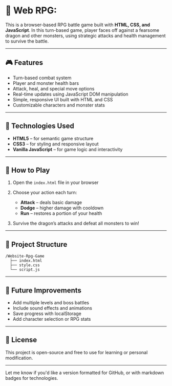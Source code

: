 
# 🐉 Web RPG: 

This is a browser-based RPG battle game built with **HTML, CSS, and JavaScript**. In this turn-based game, player faces off against a fearsome dragon and other monsters, using strategic attacks and health management to survive the battle.

---

## 🎮 Features

* Turn-based combat system
* Player and monster health bars
* Attack, heal, and special move options
* Real-time updates using JavaScript DOM manipulation
* Simple, responsive UI built with HTML and CSS
* Customizable characters and monster stats

---

## 🧪 Technologies Used

* **HTML5** – for semantic game structure
* **CSS3** – for styling and responsive layout
* **Vanilla JavaScript** – for game logic and interactivity

---

## 🚀 How to Play

1. Open the `index.html` file in your browser
2. Choose your action each turn:

   * **Attack** – deals basic damage
   * **Dodge** – higher damage with cooldown
   * **Run** – restores a portion of your health
3. Survive the dragon’s attacks and defeat all monsters to win!

---

## 📁 Project Structure

```
/Website-Rpg-Game
  ├── index.html
  ├── style.css
  └── script.js
```

---

## 📌 Future Improvements

* Add multiple levels and boss battles
* Include sound effects and animations
* Save progress with localStorage
* Add character selection or RPG stats

---

## 📄 License

This project is open-source and free to use for learning or personal modification.

---

Let me know if you'd like a version formatted for GitHub, or with markdown badges for technologies.
